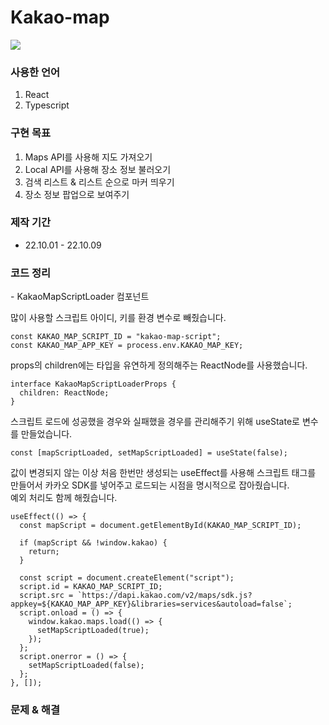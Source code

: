 # Kakao-map

<img src="https://user-images.githubusercontent.com/109572328/208230782-6f5b6e6d-3c83-4580-8a74-ee276865833a.jpeg" />

<h3>사용한 언어</h3>
<ol>
  <li>React</li>
  <li>Typescript</li>
</ol>

<h3>구현 목표</h3>
<ol>
  <li>Maps API를 사용해 지도 가져오기</li>
  <li>Local API를 사용해 장소 정보 불러오기</li>
  <li>검색 리스트 & 리스트 순으로 마커 띄우기</li>
  <li>장소 정보 팝업으로 보여주기</li>
</ol>

<h3>제작 기간</h3>
<ul>
  <li>22.10.01 - 22.10.09</li>
</ul>

<h3>코드 정리</h3>
- KakaoMapScriptLoader 컴포넌트
<p>
많이 사용할 스크립트 아이디, 키를 환경 변수로 빼줬습니다.

```
const KAKAO_MAP_SCRIPT_ID = "kakao-map-script";
const KAKAO_MAP_APP_KEY = process.env.KAKAO_MAP_KEY;
```

props의 children에는 타입을 유연하게 정의해주는 ReactNode를 사용했습니다.

```
interface KakaoMapScriptLoaderProps {
  children: ReactNode;
}
```

스크립트 로드에 성공했을 경우와 실패했을 경우를 관리해주기 위해 useState로 변수를 만들었습니다.

```
const [mapScriptLoaded, setMapScriptLoaded] = useState(false);
```

값이 변경되지 않는 이상 처음 한번만 생성되는 useEffect를 사용해 스크립트 태그를 만들어서 카카오 SDK를 넣어주고 로드되는 시점을 명시적으로 잡아줬습니다.<br>
예외 처리도 함께 해줬습니다.

```
useEffect(() => {
  const mapScript = document.getElementById(KAKAO_MAP_SCRIPT_ID);

  if (mapScript && !window.kakao) {
    return;
  }

  const script = document.createElement("script");
  script.id = KAKAO_MAP_SCRIPT_ID;
  script.src = `https://dapi.kakao.com/v2/maps/sdk.js?appkey=${KAKAO_MAP_APP_KEY}&libraries=services&autoload=false`;
  script.onload = () => {
    window.kakao.maps.load(() => {
      setMapScriptLoaded(true);
    });
  };
  script.onerror = () => {
    setMapScriptLoaded(false);
  };
}, []);
```


<h3>문제 & 해결</h3>

